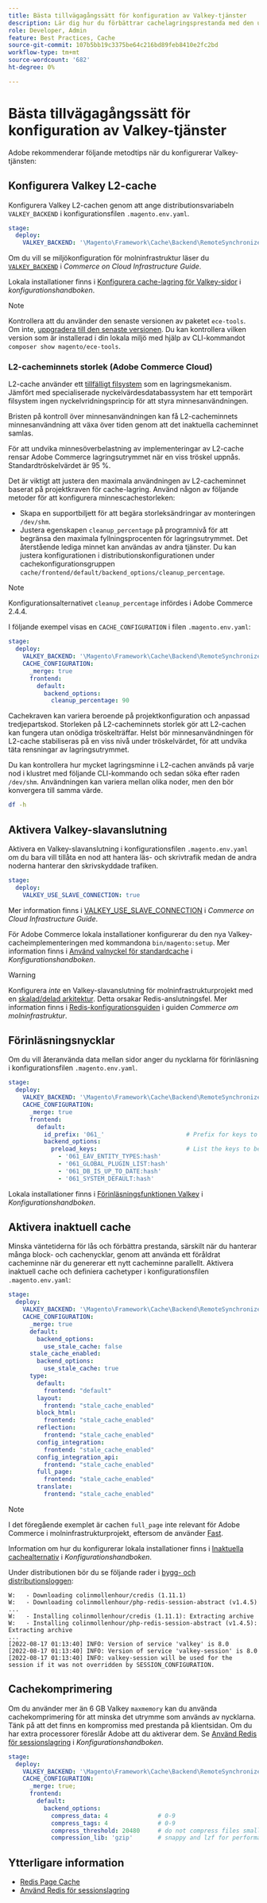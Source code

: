 ```yaml
---
title: Bästa tillvägagångssätt för konfiguration av Valkey-tjänster
description: Lär dig hur du förbättrar cachelagringsprestanda med den utökade Valkey-cacheimplementeringen för Adobe Commerce.
role: Developer, Admin
feature: Best Practices, Cache
source-git-commit: 107b5bb19c3375be64c216bd89feb8410e2fc2bd
workflow-type: tm+mt
source-wordcount: '682'
ht-degree: 0%

---
```


# Bästa tillvägagångssätt för konfiguration av Valkey-tjänster

Adobe rekommenderar följande metodtips när du konfigurerar Valkey-tjänsten:

## Konfigurera Valkey L2-cache

Konfigurera Valkey L2-cachen genom att ange distributionsvariabeln `VALKEY_BACKEND` i konfigurationsfilen `.magento.env.yaml`.

```yaml
stage:
  deploy:
    VALKEY_BACKEND: '\Magento\Framework\Cache\Backend\RemoteSynchronizedCache'
```

Om du vill se miljökonfiguration för molninfrastruktur läser du [`VALKEY_BACKEND`](https://experienceleague.adobe.com/sv/docs/commerce-on-cloud/user-guide/configure/env/stage/variables-deploy#valkey_backend) i _Commerce on Cloud Infrastructure Guide_.

Lokala installationer finns i [Konfigurera cache-lagring för Valkey-sidor](../../../configuration/cache/redis-pg-cache.md#configure-redis-page-caching) i _konfigurationshandboken_.

>[!NOTE]
>
>Kontrollera att du använder den senaste versionen av paketet `ece-tools`. Om inte, [uppgradera till den senaste versionen](https://experienceleague.adobe.com/sv/docs/commerce-on-cloud/user-guide/dev-tools/ece-tools/update-package). Du kan kontrollera vilken version som är installerad i din lokala miljö med hjälp av CLI-kommandot `composer show magento/ece-tools`.

### L2-cacheminnets storlek (Adobe Commerce Cloud)

L2-cache använder ett [tillfälligt filsystem](https://en.wikipedia.org/wiki/Tmpfs) som en lagringsmekanism. Jämfört med specialiserade nyckelvärdesdatabassystem har ett temporärt filsystem ingen nyckelvridningsprincip för att styra minnesanvändningen.

Bristen på kontroll över minnesanvändningen kan få L2-cacheminnets minnesanvändning att växa över tiden genom att det inaktuella cacheminnet samlas.

För att undvika minnesöverbelastning av implementeringar av L2-cache rensar Adobe Commerce lagringsutrymmet när en viss tröskel uppnås. Standardtröskelvärdet är 95 %.

Det är viktigt att justera den maximala användningen av L2-cacheminnet baserat på projektkraven för cache-lagring. Använd någon av följande metoder för att konfigurera minnescachestorleken:

- Skapa en supportbiljett för att begära storleksändringar av monteringen `/dev/shm`.
- Justera egenskapen `cleanup_percentage` på programnivå för att begränsa den maximala fyllningsprocenten för lagringsutrymmet. Det återstående lediga minnet kan användas av andra tjänster.
Du kan justera konfigurationen i distributionskonfigurationen under cachekonfigurationsgruppen `cache/frontend/default/backend_options/cleanup_percentage`.

>[!NOTE]
>
>Konfigurationsalternativet `cleanup_percentage` infördes i Adobe Commerce 2.4.4.

I följande exempel visas en `CACHE_CONFIGURATION` i filen `.magento.env.yaml`:

```yaml
stage:
  deploy:
    VALKEY_BACKEND: '\Magento\Framework\Cache\Backend\RemoteSynchronizedCache'
    CACHE_CONFIGURATION:
      _merge: true
      frontend:
        default:
          backend_options:
            cleanup_percentage: 90
```

Cachekraven kan variera beroende på projektkonfiguration och anpassad tredjepartskod. Storleken på L2-cacheminnets storlek gör att L2-cachen kan fungera utan onödiga tröskelträffar.
Helst bör minnesanvändningen för L2-cache stabiliseras på en viss nivå under tröskelvärdet, för att undvika täta rensningar av lagringsutrymmet.

Du kan kontrollera hur mycket lagringsminne i L2-cachen används på varje nod i klustret med följande CLI-kommando och sedan söka efter raden `/dev/shm`.
Användningen kan variera mellan olika noder, men den bör konvergera till samma värde.

```bash
df -h
```

## Aktivera Valkey-slavanslutning

Aktivera en Valkey-slavanslutning i konfigurationsfilen `.magento.env.yaml` om du bara vill tillåta en nod att hantera läs- och skrivtrafik medan de andra noderna hanterar den skrivskyddade trafiken.

```yaml
stage:
  deploy:
    VALKEY_USE_SLAVE_CONNECTION: true
```

Mer information finns i [VALKEY_USE_SLAVE_CONNECTION](https://experienceleague.adobe.com/en/docs/commerce-on-cloud/user-guide/configure/env/stage/variables-deploy.html#valkey_use_slave_connection) i _Commerce on Cloud Infrastructure Guide_.

För Adobe Commerce lokala installationer konfigurerar du den nya Valkey-cacheimplementeringen med kommandona `bin/magento:setup`. Mer information finns i [Använd valnyckel för standardcache](../../../configuration/cache/redis-pg-cache.md#configure-redis-page-caching) i _Konfigurationshandboken_.

>[!WARNING]
>
>Konfigurera _inte_ en Valkey-slavanslutning för molninfrastrukturprojekt med en [skalad/delad arkitektur](https://experienceleague.adobe.com/sv/docs/commerce-on-cloud/user-guide/architecture/scaled-architecture). Detta orsakar Redis-anslutningsfel. Mer information finns i [Redis-konfigurationsguiden](https://experienceleague.adobe.com/en/docs/commerce-on-cloud/user-guide/configure/env/stage/variables-deploy.html#redis_use_slave_connection) i guiden _Commerce om molninfrastruktur_.

## Förinläsningsnycklar

Om du vill återanvända data mellan sidor anger du nycklarna för förinläsning i konfigurationsfilen `.magento.env.yaml`.

```yaml
stage:
  deploy:
    VALKEY_BACKEND: '\Magento\Framework\Cache\Backend\RemoteSynchronizedCache'
    CACHE_CONFIGURATION:
      _merge: true
      frontend:
        default:
          id_prefix: '061_'                       # Prefix for keys to be preloaded
          backend_options:
            preload_keys:                         # List the keys to be preloaded
              - '061_EAV_ENTITY_TYPES:hash'
              - '061_GLOBAL_PLUGIN_LIST:hash'
              - '061_DB_IS_UP_TO_DATE:hash'
              - '061_SYSTEM_DEFAULT:hash'
```

Lokala installationer finns i [Förinläsningsfunktionen Valkey](../../../configuration/cache/redis-pg-cache.md#redis-preload-feature) i _Konfigurationshandboken_.

## Aktivera inaktuell cache

Minska väntetiderna för lås och förbättra prestanda, särskilt när du hanterar många block- och cachenycklar, genom att använda ett föråldrat cacheminne när du genererar ett nytt cacheminne parallellt. Aktivera inaktuell cache och definiera cachetyper i konfigurationsfilen `.magento.env.yaml`:

```yaml
stage:
  deploy:
    VALKEY_BACKEND: '\Magento\Framework\Cache\Backend\RemoteSynchronizedCache'
    CACHE_CONFIGURATION:
      _merge: true
      default:
        backend_options:
          use_stale_cache: false
      stale_cache_enabled:
        backend_options:
          use_stale_cache: true
      type:
        default:
          frontend: "default"
        layout:
          frontend: "stale_cache_enabled"
        block_html:
          frontend: "stale_cache_enabled"
        reflection:
          frontend: "stale_cache_enabled"
        config_integration:
          frontend: "stale_cache_enabled"
        config_integration_api:
          frontend: "stale_cache_enabled"
        full_page:
          frontend: "stale_cache_enabled"
        translate:
          frontend: "stale_cache_enabled"
```

>[!NOTE]
>
>I det föregående exemplet är cachen `full_page` inte relevant för Adobe Commerce i molninfrastrukturprojekt, eftersom de använder [Fast](https://experienceleague.adobe.com/sv/docs/commerce-on-cloud/user-guide/cdn/fastly).

Information om hur du konfigurerar lokala installationer finns i [Inaktuella cachealternativ](../../../configuration/cache/level-two-cache.md#stale-cache-options) i _Konfigurationshandboken_.

Under distributionen bör du se följande rader i [bygg- och distributionsloggen](https://experienceleague.adobe.com/en/docs/commerce-on-cloud/user-guide/develop/test/log-locations.html#build-and-deploy-logs):

```
W:   - Downloading colinmollenhour/credis (1.11.1)
W:   - Downloading colinmollenhour/php-redis-session-abstract (v1.4.5)
...
W:   - Installing colinmollenhour/credis (1.11.1): Extracting archive
W:   - Installing colinmollenhour/php-redis-session-abstract (v1.4.5): Extracting archive
...
[2022-08-17 01:13:40] INFO: Version of service 'valkey' is 8.0
[2022-08-17 01:13:40] INFO: Version of service 'valkey-session' is 8.0
[2022-08-17 01:13:40] INFO: valkey-session will be used for the session if it was not overridden by SESSION_CONFIGURATION.
```

## Cachekomprimering

Om du använder mer än 6 GB Valkey `maxmemory` kan du använda cachekomprimering för att minska det utrymme som används av nycklarna. Tänk på att det finns en kompromiss med prestanda på klientsidan. Om du har extra processorer föreslår Adobe att du aktiverar dem. Se [Använd Redis för sessionslagring](../../../configuration/cache/redis-session.md) i _Konfigurationshandboken_.

```yaml
stage:
  deploy:
    VALKEY_BACKEND: '\Magento\Framework\Cache\Backend\RemoteSynchronizedCache'
    CACHE_CONFIGURATION:
      _merge: true;
      frontend:
        default:
          backend_options:
            compress_data: 4              # 0-9
            compress_tags: 4              # 0-9
            compress_threshold: 20480     # do not compress files smaller than this value
            compression_lib: 'gzip'       # snappy and lzf for performance, gzip for high compression (~70%)
```

## Ytterligare information

- [Redis Page Cache](../../../configuration/cache/redis-pg-cache.md)
- [Använd Redis för sessionslagring](../../../configuration/cache/redis-session.md)
